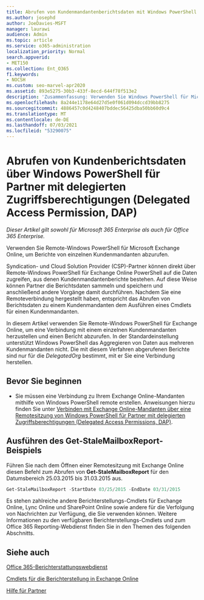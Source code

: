 ```yaml
---
title: Abrufen von Kundenmandantenberichtsdaten mit Windows PowerShell für DAP-Partner
ms.author: josephd
author: JoeDavies-MSFT
manager: laurawi
audience: Admin
ms.topic: article
ms.service: o365-administration
localization_priority: Normal
search.appverid:
- MET150
ms.collection: Ent_O365
f1.keywords:
- NOCSH
ms.custom: seo-marvel-apr2020
ms.assetid: 893e5275-30b3-433f-8ecd-644f78f513e2
description: 'Zusammenfassung: Verwenden Sie Windows PowerShell für Microsoft Exchange Online remote, um Berichte von einzelnen Kundenmandanten abzurufen.'
ms.openlocfilehash: 8a244e1178e64d27d5e0f061d094dccd39bb8275
ms.sourcegitcommit: 4886457c0d4248407bddec56425dba50bb60d9c4
ms.translationtype: MT
ms.contentlocale: de-DE
ms.lasthandoff: 07/03/2021
ms.locfileid: "53290075"
---
```

# <a name="retrieve-customer-tenant-reporting-data-with-windows-powershell-for-delegated-access-permissions-dap-partners"></a>Abrufen von Kundenberichtsdaten über Windows PowerShell für Partner mit delegierten Zugriffsberechtigungen (Delegated Access Permission, DAP)

*Dieser Artikel gilt sowohl für Microsoft 365 Enterprise als auch für Office 365 Enterprise.*

Verwenden Sie Remote-Windows PowerShell für Microsoft Exchange Online, um Berichte von einzelnen Kundenmandanten abzurufen.

Syndication- und Cloud Solution Provider (CSP)-Partner können direkt über Remote-Windows PowerShell für Exchange Online PowerShell auf die Daten zugreifen, aus denen Kundenmandantenberichte bestehen. Auf diese Weise können Partner die Berichtsdaten sammeln und speichern und anschließend andere Vorgänge damit durchführen. Nachdem Sie eine Remoteverbindung hergestellt haben, entspricht das Abrufen von Berichtsdaten zu einem Kundenmandanten dem Ausführen eines Cmdlets für einen Kundenmandanten.

In diesem Artikel verwenden Sie Remote-Windows PowerShell für Exchange Online, um eine Verbindung mit einem einzelnen Kundenmandanten herzustellen und einen Bericht abzurufen. In der Standardeinstellung unterstützt Windows PowerShell das Aggregieren von Daten aus mehreren Kundenmandanten nicht. Die mit diesem Verfahren abgerufenen Berichte sind nur für die  _DelegatedOrg_ bestimmt, mit er Sie eine Verbindung herstellen.

## <a name="before-you-begin"></a>Bevor Sie beginnen

- Sie müssen eine Verbindung zu Ihrem Exchange Online-Mandanten mithilfe von Windows PowerShell remote erstellen. Anweisungen hierzu finden Sie unter [Verbinden mit Exchange Online-Mandanten über eine Remotesitzung von Windows PowerShell für Partner mit delegierten Zugriffsberechtigungen (Delegated Access Permissions, DAP)](/powershell/exchange/connect-to-exchange-online-powershell).

## <a name="run-the-get-stalemailboxreport-sample"></a>Ausführen des Get-StaleMailboxReport-Beispiels

Führen Sie nach dem Öffnen einer Remotesitzung mit Exchange Online diesen Befehl zum Abrufen von **Get-StaleMailboxReport** für den Datumsbereich 25.03.2015 bis 31.03.2015 aus.

```powershell
Get-StaleMailboxReport -StartDate 03/25/2015 -EndDate 03/31/2015
```

Es stehen zahlreiche andere Berichterstellungs-Cmdlets für Exchange Online, Lync Online und SharePoint Online sowie andere für die Verfolgung von Nachrichten zur Verfügung, die Sie verwenden können. Weitere Informationen zu den verfügbaren Berichterstellungs-Cmdlets und zum Office 365 Reporting-Webdienst finden Sie in den Themen des folgenden Abschnitts.

## <a name="see-also"></a>Siehe auch

[Office 365-Berichterstattungswebdienst](/previous-versions/office/developer/o365-enterprise-developers/jj984325(v=office.15))

[Cmdlets für die Berichterstellung in Exchange Online](/powershell/module/exchange/get-csclientdevicedetailreport)

[Hilfe für Partner](https://go.microsoft.com/fwlink/p/?LinkID=533477)
